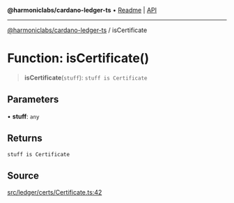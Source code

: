 **@harmoniclabs/cardano-ledger-ts** • [Readme](../Introduction) \| [API](../globals)

***

[@harmoniclabs/cardano-ledger-ts](../Introduction) / isCertificate

# Function: isCertificate()

> **isCertificate**(`stuff`): `stuff is Certificate`

## Parameters

• **stuff**: `any`

## Returns

`stuff is Certificate`

## Source

[src/ledger/certs/Certificate.ts:42](https://github.com/HarmonicLabs/cardano-ledger-ts/blob/d1659b0/src/ledger/certs/Certificate.ts#L42)
